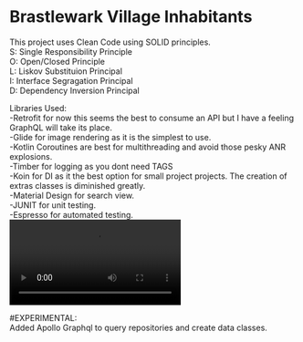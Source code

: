 # Brastlewark Village Inhabitants
This project uses Clean Code using SOLID principles.  
S: Single Responsibility Principle  
O: Open/Closed Principle  
L: Liskov Substituion Principal  
I: Interface Segragation Principal  
D: Dependency Inversion Principal  

Libraries Used:  
-Retrofit for now this seems the best to consume an API but I have a feeling GraphQL will take its place.  
-Glide for image rendering as it is the simplest to use.  
-Kotlin Coroutines are best for multithreading and avoid those pesky ANR explosions.  
-Timber for logging as you dont need TAGS  
-Koin for DI as it the best option for small project projects. The creation of extras classes is diminished greatly.  
-Material Design for search view.   
-JUNIT for unit testing.   
-Espresso for automated testing.   
![](finalgithub.mov)

#EXPERIMENTAL:  
Added Apollo Graphql to query repositories and create data classes.
